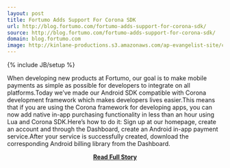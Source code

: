 ```yaml
---
layout: post
title: Fortumo Adds Support For Corona SDK
url: http://blog.fortumo.com/fortumo-adds-support-for-corona-sdk/
source: http://blog.fortumo.com/fortumo-adds-support-for-corona-sdk/
domain: blog.fortumo.com
image: http://kinlane-productions.s3.amazonaws.com/ap-evangelist-site/curated/screenshots/9329_blog_fortumo_com.png
---
```

{% include JB/setup %}<p>When developing new products at Fortumo, our goal is to make mobile payments as simple as possible for developers to integrate on all platforms.Today we’ve made our Android SDK compatible with Corona development framework which makes developers lives easier.This means that if you are using the Corona framework for developing apps, you can now add native in-app purchasing functionality in less than an hour using Lua and Corona SDK.Here’s how to do it: Sign up at our homepage, create an account and through the Dashboard, create an Android in-app payment service.After your service is successfully created, download the corresponding Android billing library from the Dashboard.</p>
<center><p><a href="http://blog.fortumo.com/fortumo-adds-support-for-corona-sdk/" style='padding:25px; font-sze:18px; font-weight: bold;'>Read Full Story</a></p></center>

